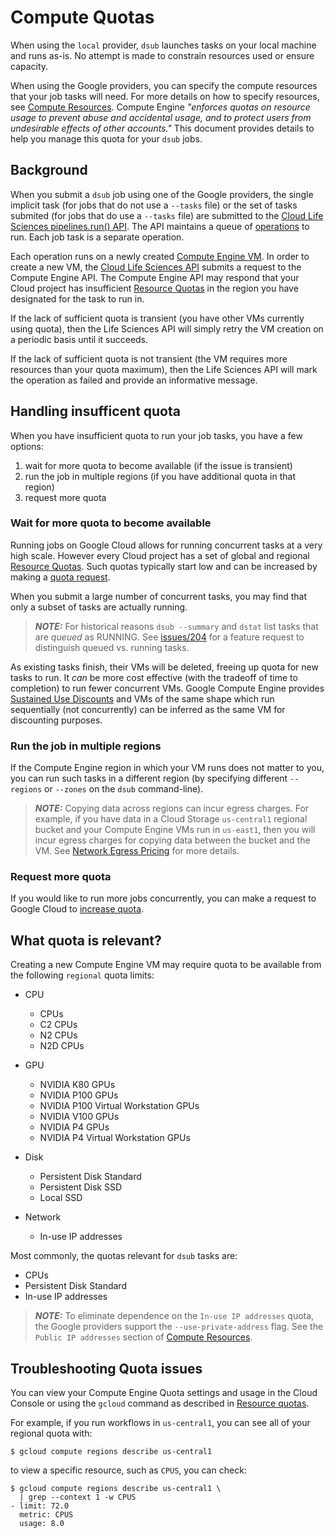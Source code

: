 # Compute Quotas

When using the `local` provider, `dsub` launches tasks on your local machine and runs
as-is. No attempt is made to constrain resources used or ensure capacity.

When using the Google providers, you can specify the compute resources that your job
tasks will need. For more details on how to specify resources, see
[Compute Resources](./compute_resources.md).
Compute Engine *"enforces quotas on resource usage to prevent abuse and
accidental usage, and to protect users from undesirable effects of other
accounts."*
This document provides details to help you manage this quota for your `dsub`
jobs.

## Background

When you submit a `dsub` job using one of the Google providers, the single
implicit task (for jobs that do not use a `--tasks` file) or the set of tasks
submited (for jobs that do use a `--tasks` file) are submitted to the
[Cloud Life Sciences pipelines.run() API](https://cloud.google.com/life-sciences/docs/reference/rest/v2beta/projects.locations.pipelines/run).
The API maintains a queue of
[operations](https://cloud.google.com/life-sciences/docs/reference/rest/v2beta/projects.locations.operations)
to run. Each job task is a separate operation.

Each operation runs on a newly created
[Compute Engine VM](https://cloud.google.com/compute/docs/instances).
In order to create a new VM, the
[Cloud Life Sciences API](https://cloud.google.com/life-sciences/docs/reference/rest)
submits a request to the Compute Engine API. The Compute Engine API may respond
that your Cloud project has insufficient
[Resource Quotas](https://cloud.google.com/docs/quota) in the region you
have designated for the task to run in.

If the lack of sufficient quota is transient (you have other VMs currently
using quota), then the Life Sciences API will simply retry the VM creation
on a periodic basis until it succeeds.

If the lack of sufficient quota is not transient (the VM requires more resources
than your quota maximum), then the Life Sciences API will mark the operation
as failed and provide an informative message.

## Handling insufficent quota

When you have insufficient quota to run your job tasks, you have a few options:

1. wait for more quota to become available (if the issue is transient)
2. run the job in multiple regions (if you have additional quota in that region)
3. request more quota

### Wait for more quota to become available

Running jobs on Google Cloud allows for running concurrent tasks at a very
high scale. However every Cloud project has a set of global and regional
[Resource Quotas](https://cloud.google.com/compute/quotas). Such quotas
typically start low and can be increased by making a
[quota request](https://cloud.google.com/docs/quota#managing_your_quota).

When you submit a large number of concurrent tasks, you may find that only
a subset of tasks are actually running.

> **_NOTE:_** For historical reasons `dsub --summary` and `dstat` list tasks
that are *queued* as RUNNING.
See [issues/204](https://github.com/DataBiosphere/dsub/issues/204)
for a feature request to distinguish queued vs. running tasks.

As existing tasks finish, their VMs will be deleted, freeing up quota for
new tasks to run. It *can* be more cost effective (with the tradeoff of time
to completion) to run fewer concurrent VMs. Google Compute Engine provides
[Sustained Use Discounts](https://cloud.google.com/compute/docs/sustained-use-discounts)
and VMs of the same shape which run sequentially (not concurrently) can be
inferred as the same VM for discounting purposes.

### Run the job in multiple regions

If the Compute Engine region in which your VM runs does not matter to you,
you can run such tasks in a different region (by specifying different
`--regions` or `--zones` on the `dsub` command-line).

> **_NOTE:_** Copying data across regions can incur egress charges.
For example, if you have data in a Cloud Storage `us-central1` regional bucket
and your Compute Engine VMs run in `us-east1`, then you will incur egress
charges for copying data between the bucket and the VM.
See [Network Egress Pricing](https://cloud.google.com/storage/pricing#network-pricing)
for more details.

### Request more quota

If you would like to run more jobs concurrently, you can make a request
to Google Cloud to
[increase quota](https://cloud.google.com/docs/quota#managing_your_quota).

## What quota is relevant?

Creating a new Compute Engine VM may require quota to be available from
the following `regional` quota limits:

- CPU
  - CPUs
  - C2 CPUs
  - N2 CPUs
  - N2D CPUs

- GPU
  - NVIDIA K80 GPUs
  - NVIDIA P100 GPUs
  - NVIDIA P100 Virtual Workstation GPUs
  - NVIDIA V100 GPUs
  - NVIDIA P4 GPUs
  - NVIDIA P4 Virtual Workstation GPUs

- Disk
  - Persistent Disk Standard
  - Persistent Disk SSD
  - Local SSD

- Network
  - In-use IP addresses

Most commonly, the quotas relevant for `dsub` tasks are:

  - CPUs
  - Persistent Disk Standard
  - In-use IP addresses


> **_NOTE:_** To eliminate dependence on the `In-use IP addresses` quota,
> the Google providers support the `--use-private-address` flag.
> See the `Public IP addresses` section of
> [Compute Resources](https://github.com/DataBiosphere/dsub/blob/main/docs/compute_resources.md).


## Troubleshooting Quota issues

You can view your Compute Engine Quota settings and usage in the Cloud Console
or using the `gcloud` command as described in
[Resource quotas](https://cloud.google.com/compute/quotas).

For example, if you run workflows in `us-central1`, you can see all of your
regional quota with:

```
$ gcloud compute regions describe us-central1
```

to view a specific resource, such as `CPUS`, you can check:

```
$ gcloud compute regions describe us-central1 \
  | grep --context 1 -w CPUS
- limit: 72.0
  metric: CPUS
  usage: 8.0
```
